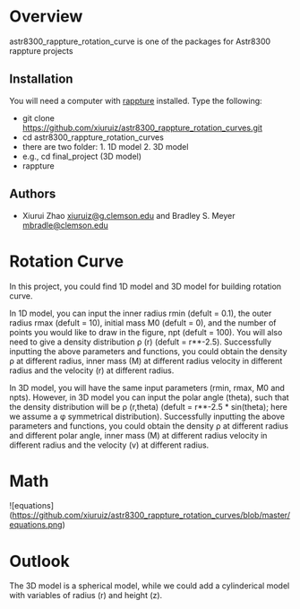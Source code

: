 Overview
========

astr8300_rappture_rotation_curve is one of the packages for Astr8300 rappture projects

Installation
------------

You will need a computer with [rappture](https://nanohub.org/infrastructure/rappture/) installed.  Type the following:

* git clone https://github.com/xiuruiz/astr8300_rappture_rotation_curves.git
* cd astr8300_rappture_rotation_curves
* there are two folder: 1. 1D model 2. 3D model
* e.g., cd final_project (3D model)
* rappture


Authors
-------

- Xiurui Zhao <xiuruiz@g.clemson.edu> and Bradley S. Meyer <mbradle@clemson.edu>


# Rotation Curve
In this project, you could find 1D model and 3D model for building rotation curve. 

In 1D model, you can input the inner radius rmin (defult = 0.1), the outer radius rmax (defult = 10), initial mass M0 (defult = 0), and the number of points you would like to draw in the figure, npt (defult = 100). You will also need to give a density distribution &#x3C1; (r) (defult = r**-2.5). Successfully inputting the above parameters and functions, you could obtain the density &#x3C1; at different radius, inner mass (M) at different radius velocity in different radius and the velocity (r) at different radius.

In 3D model, you will have the same input parameters (rmin, rmax, M0 and npts). However, in 3D model you can input the polar angle (theta), such that the density distribution will be &#x3C1; (r,theta) (defult = r**-2.5 * sin(theta); here we assume a &#x3C6; symmetrical distribution). Successfully inputting the above parameters and functions, you could obtain the density &#x3C1; at different radius and different polar angle, inner mass (M) at different radius velocity in different radius and the velocity (v) at different radius.

# Math
![equations] (https://github.com/xiuruiz/astr8300_rappture_rotation_curves/blob/master/equations.png)

# Outlook
The 3D model is a spherical model, while we could add a cylinderical model with variables of radius (r) and height (z).
